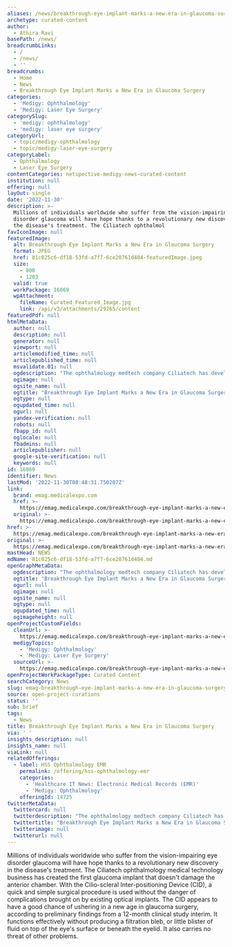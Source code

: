 ```yaml
---
aliases: /news/breakthrough-eye-implant-marks-a-new-era-in-glaucoma-surgery
archetype: curated-content
author:
  - Athira Ravi
basePath: /news/
breadcrumbLinks:
  - /
  - /news/
  - ''
breadcrumbs:
  - Home
  - News
  - Breakthrough Eye Implant Marks a New Era in Glaucoma Surgery
categories:
  - 'Medigy: Ophthalmology'
  - 'Medigy: Laser Eye Surgery'
categorySlug:
  - 'medigy: ophthalmology'
  - 'medigy: laser eye surgery'
categoryUrl:
  - topic/medigy-ophthalmology
  - topic/medigy-laser-eye-surgery
categoryLabel:
  - Ophthalmology
  - Laser Eye Surgery
contentCategories: netspective-medigy-news-curated-content
institution: null
offering: null
layOut: single
date: '2022-11-30'
description: >-
  Millions of individuals worldwide who suffer from the vision-impairing eye
  disorder glaucoma will have hope thanks to a revolutionary new discovery in
  the disease's treatment. The Ciliatech ophthalmol
favIconImage: null
featuredImage:
  alt: Breakthrough Eye Implant Marks a New Era in Glaucoma Surgery
  format: JPEG
  href: 81c025c6-df18-53fd-a7f7-6ce20761d404-featuredImage.jpeg
  size:
    - 800
    - 1203
  valid: true
  workPackage: 16069
  wpAttachment:
    fileName: Curated_Featured_Image.jpg
    link: /api/v3/attachments/29265/content
featuredPdf: null
htmlMetaData:
  author: null
  description: null
  generator: null
  viewport: null
  articlemodified_time: null
  articlepublished_time: null
  msvalidate.01: null
  ogdescription: "The ophthalmology medtech company Ciliatech has developed the first implant in glaucoma surgery that leaves the anterior chamber untouched.\_"
  ogimage: null
  ogsite_name: null
  ogtitle: "Breakthrough Eye Implant Marks a New Era in Glaucoma Surgery\_ - MedicalExpo e-Magazine"
  ogtype: null
  ogupdated_time: null
  ogurl: null
  yandex-verification: null
  robots: null
  fbapp_id: null
  oglocale: null
  fbadmins: null
  articlepublisher: null
  google-site-verification: null
  keywords: null
id: 16069
identifier: News
lastMod: '2022-11-30T08:48:31.750207Z'
link:
  brand: emag.medicalexpo.com
  href: >-
    https://emag.medicalexpo.com/breakthrough-eye-implant-marks-a-new-era-in-glaucoma-surgery/
  original: >-
    https://emag.medicalexpo.com/breakthrough-eye-implant-marks-a-new-era-in-glaucoma-surgery/
href: >-
  https://emag.medicalexpo.com/breakthrough-eye-implant-marks-a-new-era-in-glaucoma-surgery/
original: >-
  https://emag.medicalexpo.com/breakthrough-eye-implant-marks-a-new-era-in-glaucoma-surgery/
mastHead: NEWS
mdName: 81c025c6-df18-53fd-a7f7-6ce20761d404.md
openGraphMetaData:
  ogdescription: "The ophthalmology medtech company Ciliatech has developed the first implant in glaucoma surgery that leaves the anterior chamber untouched.\_"
  ogtitle: "Breakthrough Eye Implant Marks a New Era in Glaucoma Surgery\_ - MedicalExpo e-Magazine"
  ogurl: null
  ogimage: null
  ogsite_name: null
  ogtype: null
  ogupdated_time: null
  ogimageheight: null
openProjectCustomFields:
  cleanUrl: >-
    https://emag.medicalexpo.com/breakthrough-eye-implant-marks-a-new-era-in-glaucoma-surgery/
  medigyTopics:
    - 'Medigy: Ophthalmology'
    - 'Medigy: Laser Eye Surgery'
  sourceUrl: >-
    https://emag.medicalexpo.com/breakthrough-eye-implant-marks-a-new-era-in-glaucoma-surgery/
openProjectWorkPackageType: Curated Content
searchCategory: News
slug: emag-breakthrough-eye-implant-marks-a-new-era-in-glaucoma-surgery
source: open-project-curations
status: ''
sub: brief
tags:
  - News
title: Breakthrough Eye Implant Marks a New Era in Glaucoma Surgery
via: ' '
insights_description: null
insights_name: null
viaLink: null
relatedOfferings:
  - label: HSS Ophthalmology EMR
    permalink: /offering/hss-ophthalmology-emr
    categories:
      - 'Healthcare IT News: Electronic Medical Records (EMR)'
      - 'Medigy: Ophthalmology'
    offeringId: 14725
twitterMetaData:
  twittercard: null
  twitterdescription: "The ophthalmology medtech company Ciliatech has developed the first implant in glaucoma surgery that leaves the anterior chamber untouched.\_"
  twittertitle: "Breakthrough Eye Implant Marks a New Era in Glaucoma Surgery\_ - MedicalExpo e-Magazine"
  twitterimage: null
  twitterurl: null
---
```

<p>Millions of individuals worldwide who suffer from the vision-impairing eye disorder glaucoma will have hope thanks to a revolutionary new discovery in the disease's treatment. The Ciliatech ophthalmology medical technology business has created the first glaucoma implant that doesn't damage the anterior chamber. With the Cilio-scleral Inter-positioning Device (CID), a quick and simple surgical procedure is used without the danger of complications brought on by existing optical implants. The CID appears to have a good chance of ushering in a new age in glaucoma surgery, according to preliminary findings from a 12-month clinical study interim. It functions effectively without producing a filtration bleb, or little blister of fluid on top of the eye's surface or beneath the eyelid. It also carries no threat of other problems.</p>